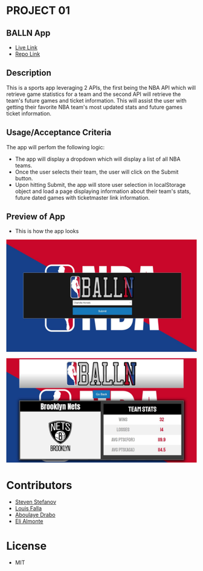 # PROJECT 01
## BALLN App

* [Live Link](https://eliezeralmonte.github.io/nba-game-locator/)
* [Repo Link](https://github.com/eliezeralmonte/nba-game-locator)

## Description
This is a sports app leveraging 2 APIs, the first being the NBA API which will retrieve game statistics for a team and the second API will retrieve the team's future games and ticket information. This will assist the user with getting their favorite NBA team's most updated stats and future games ticket information.

## Usage/Acceptance Criteria
The app will perfom the following logic:
* The app will display a dropdown which will display a list of all NBA teams.
* Once the user selects their team, the user will click on the Submit button.
* Upon hitting Submit, the app will store user selection in localStorage object and load a page displaying information about their team's stats, future dated games with ticketmaster link information.

## Preview of App
* This is how the app looks

![Screenshot](./assets/images/userQuery.JPG)

![Screenshot](./assets/images/index.jpg)

# Contributors

* [Steven Stefanov](https://stevenstefanov.github.io/nba-game-locator/)
* [Louis Falla](https://github.com/chronoslou/nba-game-locator)  
* [Aboulaye Drabo](https://github.com/Drabis/nba-game-locator)
* [Eli Almonte](https://github.com/eliezeralmonte/nba-game-locator)

# License
* MIT
